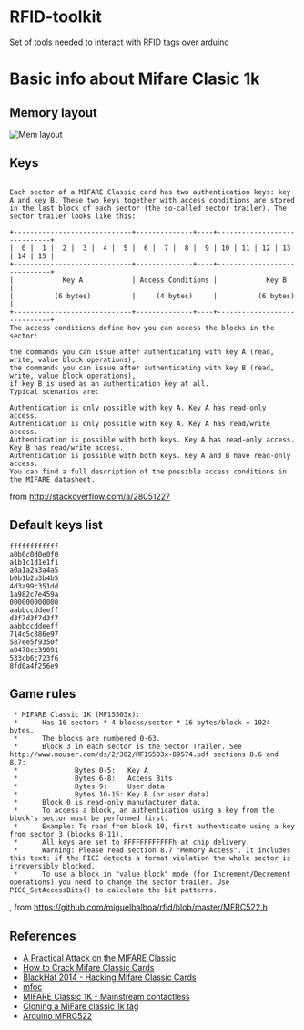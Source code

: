 # RFID-toolkit

Set of tools needed to interact with RFID tags over arduino

# Basic info about Mifare Clasic 1k

## Memory layout

![Mem layout](https://firefart.at/img/mifare/mifare_memory_layout_thumb.png)

## Keys
```

Each sector of a MIFARE Classic card has two authentication keys: key A and key B. These two keys together with access conditions are stored in the last block of each sector (the so-called sector trailer). The sector trailer looks like this:

+-----------------------------+--------------+----+-----------------------------+
|  0 |  1 |  2 |  3 |  4 |  5 |  6 |  7 |  8 |  9 | 10 | 11 | 12 | 13 | 14 | 15 |
+-----------------------------+--------------+----+-----------------------------+
|            Key A            | Access Conditions |            Key B            |
|          (6 bytes)          |     (4 bytes)     |          (6 bytes)          |
+-----------------------------+--------------+----+-----------------------------+
The access conditions define how you can access the blocks in the sector:

the commands you can issue after authenticating with key A (read, write, value block operations),
the commands you can issue after authenticating with key B (read, write, value block operations),
if key B is used as an authentication key at all.
Typical scenarios are:

Authentication is only possible with key A. Key A has read-only access.
Authentication is only possible with key A. Key A has read/write access.
Authentication is possible with both keys. Key A has read-only access. Key B has read/write access.
Authentication is possible with both keys. Key A and B have read-only access.
You can find a full description of the possible access conditions in the MIFARE datasheet.

```
from http://stackoverflow.com/a/28051227


## Default keys list

```
ffffffffffff
a0b0c0d0e0f0
a1b1c1d1e1f1
a0a1a2a3a4a5 
b0b1b2b3b4b5
4d3a99c351dd 
1a982c7e459a
000000000000
aabbccddeeff
d3f7d3f7d3f7
aabbccddeeff
714c5c886e97
587ee5f9350f
a0478cc39091
533cb6c723f6
8fd0a4f256e9
```

## Game rules

```
 * MIFARE Classic 1K (MF1S503x):
 * 		Has 16 sectors * 4 blocks/sector * 16 bytes/block = 1024 bytes.
 * 		The blocks are numbered 0-63.
 * 		Block 3 in each sector is the Sector Trailer. See http://www.mouser.com/ds/2/302/MF1S503x-89574.pdf sections 8.6 and 8.7:
 * 				Bytes 0-5:   Key A
 * 				Bytes 6-8:   Access Bits
 * 				Bytes 9:     User data
 * 				Bytes 10-15: Key B (or user data)
 * 		Block 0 is read-only manufacturer data.
 * 		To access a block, an authentication using a key from the block's sector must be performed first.
 * 		Example: To read from block 10, first authenticate using a key from sector 3 (blocks 8-11).
 * 		All keys are set to FFFFFFFFFFFFh at chip delivery.
 * 		Warning: Please read section 8.7 "Memory Access". It includes this text: if the PICC detects a format violation the whole sector is irreversibly blocked.
 *		To use a block in "value block" mode (for Increment/Decrement operations) you need to change the sector trailer. Use PICC_SetAccessBits() to calculate the bit patterns.

```
, from https://github.com/miguelbalboa/rfid/blob/master/MFRC522.h


## References

* [A Practical Attack on the MIFARE Classic](http://arxiv.org/pdf/0803.2285.pdf)
* [How to Crack Mifare Classic Cards](https://firefart.at/post/how-to-crack-mifare-classic-cards/)
* [BlackHat 2014 - Hacking Mifare Classic Cards](https://www.blackhat.com/docs/sp-14/materials/arsenal/sp-14-Almeida-Hacking-MIFARE-Classic-Cards-Slides.pdf)
* [mfoc](https://github.com/nfc-tools/mfoc.git)
* [MIFARE Classic 1K - Mainstream contactless](http://www.mouser.com/ds/2/302/MF1S503x-89574.pdf)
* [Cloning a MiFare classic 1k tag](https://pmo.io/blog/cloning-a-mifare-tag.html)
* [Arduino MFRC522](http://www.nxp.com/documents/data_sheet/MFRC522.pdf)
